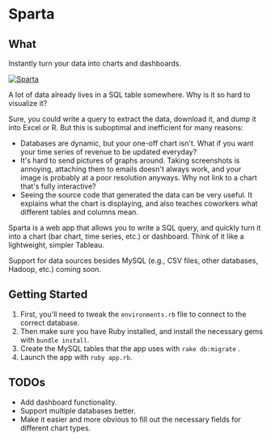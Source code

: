 # Sparta

## What

Instantly turn your data into charts and dashboards.

[![Sparta](https://dl.dropboxusercontent.com/u/10506/blog/sparta/sparta.png)](https://dl.dropboxusercontent.com/u/10506/blog/sparta/sparta.png)

A lot of data already lives in a SQL table somewhere. Why is it so hard to visualize it?

Sure, you could write a query to extract the data, download it, and dump it into Excel or R. But this is suboptimal and inefficient for many reasons:

- Databases are dynamic, but your one-off chart isn't. What if you want your time series of revenue to be updated everyday?
- It's hard to send pictures of graphs around. Taking screenshots is annoying, attaching them to emails doesn't always work, and your image is probably at a poor resolution anyways. Why not link to a chart that's fully interactive?
- Seeing the source code that generated the data can be very useful. It explains what the chart is displaying, and also teaches coworkers what different tables and columns mean.

Sparta is a web app that allows you to write a SQL query, and quickly turn it into a chart (bar chart, time series, etc.) or dashboard. Think of it like a lightweight, simpler Tableau.  

Support for data sources besides MySQL (e.g., CSV files, other databases, Hadoop, etc.) coming soon.

## Getting Started

1. First, you'll need to tweak the `environments.rb` file to connect to the correct database.
2. Then make sure you have Ruby installed, and install the necessary gems with `bundle install`.
3. Create the MySQL tables that the app uses with `rake db:migrate` .
4. Launch the app with `ruby app.rb`.

## TODOs

* Add dashboard functionality.
* Support multiple databases better.
* Make it easier and more obvious to fill out the necessary fields for different chart types.